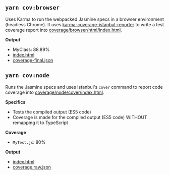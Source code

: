 ## `yarn cov:browser`

Uses Karma to run the webpacked Jasmine specs in a browser environment (headless Chrome). It uses [karma-coverage-istanbul-reporter](https://github.com/mattlewis92/karma-coverage-istanbul-reporter) to write a test coverage report into [coverage/browser/html/index.html](./coverage/browser/html/index.html).

**Output**

- MyClass: 88.89%
- [index.html](./coverage/browser/html/index.html)
- [coverage-final.json](./coverage/browser/coverage-final.json)

## `yarn cov:node`

Runs the Jasmine specs and uses Istanbul's `cover` command to report code coverage into [coverage/node/cover/index.html](./coverage/node/cover/index.html).

**Specifics**
- Tests the compiled output (ES5 code) 
- Coverage is made for the compiled output (ES5 code) WITHOUT remapping it to TypeScript

**Coverage**
- `MyTest.js`: 80%

**Output**

- [index.html](./coverage/node/cover/index.html)
- [coverage.raw.json](./coverage/node/cover/coverage.raw.json)





